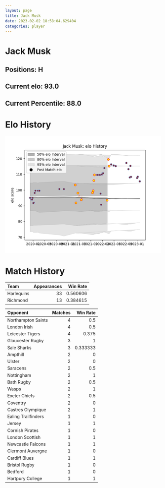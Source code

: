 ```yaml
---  
layout: page  
title: Jack Musk  
date: 2023-02-02 18:58:04.629404  
categories: player  
---
```

# Jack Musk

## Positions: H

## Current elo: 93.0

## Current Percentile: 88.0

# Elo History


![elo history](history_JackMusk.png)
# Match History


| Team       |   Appearances |   Win Rate |
|:-----------|--------------:|-----------:|
| Harlequins |            33 |   0.560606 |
| Richmond   |            13 |   0.384615 |

| Opponent            |   Matches |   Win Rate |
|:--------------------|----------:|-----------:|
| Northampton Saints  |         4 |   0.5      |
| London Irish        |         4 |   0.5      |
| Leicester Tigers    |         4 |   0.375    |
| Gloucester Rugby    |         3 |   1        |
| Sale Sharks         |         3 |   0.333333 |
| Ampthill            |         2 |   0        |
| Ulster              |         2 |   0        |
| Saracens            |         2 |   0.5      |
| Nottingham          |         2 |   1        |
| Bath Rugby          |         2 |   0.5      |
| Wasps               |         2 |   1        |
| Exeter Chiefs       |         2 |   0.5      |
| Coventry            |         2 |   0        |
| Castres Olympique   |         2 |   1        |
| Ealing Trailfinders |         1 |   0        |
| Jersey              |         1 |   1        |
| Cornish Pirates     |         1 |   0        |
| London Scottish     |         1 |   1        |
| Newcastle Falcons   |         1 |   1        |
| Clermont Auvergne   |         1 |   0        |
| Cardiff Blues       |         1 |   1        |
| Bristol Rugby       |         1 |   0        |
| Bedford             |         1 |   0        |
| Hartpury College    |         1 |   1        |